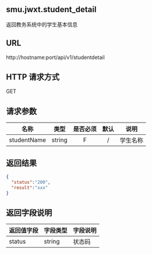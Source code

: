 ## smu.jwxt.student_detail

返回教务系统中的学生基本信息



## URL

http://hostname:port/api/v1/studentdetail



##  HTTP 请求方式

GET



## 请求参数

| 名称          | 类型     | 是否必须 |  默认  | 说明   |
| ----------- | ------ | :--: | :--: | ---- |
| studentName | string |  F   |  /   | 学生名称 |



## 返回结果

```json
{
  "status":"200",
  "result":"xxx"
}
```



## 返回字段说明

| 返回值字段  | 字段类型   | 字段说明 |
| ------ | ------ | ---- |
| status | string | 状态码  |